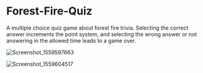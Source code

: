 # Forest-Fire-Quiz

A multiple choice quiz game about forest fire trivia. 
Selecting the correct answer increments the point system, and selecting the wrong answer or not answering in the allowed time leads to a game over.

![Screenshot_1559597663](https://user-images.githubusercontent.com/45963788/58840717-98f5df00-861b-11e9-9b17-71fa6d46bfab.png)

![Screenshot_1559604517](https://user-images.githubusercontent.com/45963788/58840972-b2e3f180-861c-11e9-8cd3-e7616c22dc3c.png)
